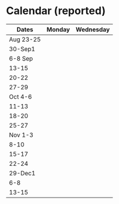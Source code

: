 # Calendar (reported) 

Dates	|Monday	|Wednesday
-------|------------- | ------------- 
Aug 23-25 ||
30-Sep1	||
6-8 Sep||
13-15	||
20-22   ||
27-29	||
Oct 4-6	||
11-13	||
18-20	||
25-27	||
Nov 1-3	||
8-10	||
15-17	||
22-24	||
29-Dec1	||
6-8	||
13-15||

